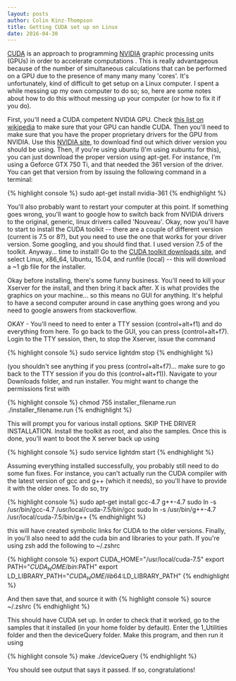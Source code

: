 ```yaml
---
layout: posts
author: Colin Kinz-Thompson
title: Getting CUDA set up on Linux
date: 2016-04-30
---
```



[CUDA](https://en.wikipedia.org/wiki/CUDA) is an approach to programming [NVIDIA](https://developer.nvidia.com/cuda-zone) graphic processing units (GPUs) in order to accelerate computations . This is really advantageous because of the number of simultaneous calculations that can be performed on a GPU due to the presence of many many many 'cores'. It's unfortunately, kind of difficult to get setup on a Linux computer. I spent a while messing up my own computer to do so; so, here are some notes about how to do this without messing up your computer (or how to fix it if you do).

First, you'll need a CUDA competent NVIDIA GPU. Check [this list on wikipedia](https://en.wikipedia.org/wiki/List_of_Nvidia_graphics_processing_units) to make sure that your GPU can handle CUDA. Then you'll need to make sure that you have the proper proprietary drivers for the GPU from NVIDIA. Use this [NVIDIA site](http://www.nvidia.com/Download/index.aspx?lang=en-us), to download find out which driver version you should be using. Then, if you're using ubuntu (I'm using xubuntu for this), you can just download the proper version using apt-get.
For instance, I'm using a Geforce GTX 750 Ti, and that needed the 361 version of the driver. You can get that version from by issuing the following command in a terminal:

{% highlight console %}
sudo apt-get install nvidia-361
{% endhighlight %}

You'll also probably want to restart your computer at this point. If something goes wrong, you'll want to google how to switch back from NVIDIA drivers to the original, generic, linux drivers called 'Nouveau'. Okay, now you'll have to start to install the CUDA toolkit -- there are a couple of different version (current is 7.5 or 8?), but you need to use the one that works for your driver version. Some googling, and you should find that. I used version 7.5 of the toolkit. Anyway... time to install! Go to the [CUDA toolkit downloads site](https://developer.nvidia.com/cuda-downloads), and select Linux, x86\_64, Ubuntu, 15.04, and runfile (local) -- this will download a ~1 gb file for the installer.

Okay before installing, there's some funny business. You'll need to kill your Xserver for the install, and then bring it back after. X is what provides the graphics on your machine... so this means no GUI for anything. It's helpful to have a second computer around in case anything goes wrong and you need to google answers from stackoverflow.

OKAY - You'll need to need to enter a TTY session (control+alt+f1) and do everything from here. To go back to the GUI, you can press (control+alt+f7). Login to the TTY session, then, to stop the Xserver, issue the command

{% highlight console %}
sudo service lightdm stop
{% endhighlight %}

(you shouldn't see anything if you press (control+alt+f7)... make sure to go back to the TTY session if you do this (control+alt+f1)). Navigate to your Downloads folder, and run installer. You might want to change the permissions first with

{% highlight console %}
chmod 755 installer_filename.run
./installer_filename.run
{% endhighlight %}

This will prompt you for various install options. SKIP THE DRIVER INSTALLATION. Install the toolkit as root, and also the samples. Once this is done, you'll want to boot the X server back up using

{% highlight console %}
sudo service lightdm start
{% endhighlight %}

Assuming everything installed successfully, you probably still need to do some fun fixes. For instance, you can't actually run the CUDA compiler with the latest version of gcc and g++ (which it needs), so you'll have to provide it with the older ones. To do so, try

{% highlight console %}
sudo apt-get install gcc-4.7 g++-4.7
sudo ln -s /usr/bin/gcc-4.7 /usr/local/cuda-7.5/bin/gcc
sudo ln -s /usr/bin/g++-4.7 /usr/local/cuda-7.5/bin/g++
{% endhighlight %}

this will have created symbolic links for CUDA to the older versions. Finally, in you'll also need to add the cuda bin and libraries to your path. If you're using zsh add the following to ~/.zshrc

{% highlight console %}
export CUDA_HOME="/usr/local/cuda-7.5"
export PATH="${CUDA_HOME}/bin:$PATH"
export LD_LIBRARY_PATH="${CUDA_HOME}/lib64:$LD_LIBRARY_PATH"
{% endhighlight %}

And then save that, and source it with
{% highlight console %}
source ~/.zshrc
{% endhighlight %}

This should have CUDA set up. In order to check that it worked, go to the samples that it installed (in your home folder by default). Enter the 1\_Utilities folder and then the deviceQuery folder. Make this program, and then run it using

{% highlight console %}
make
./deviceQuery
{% endhighlight %}

You should see output that says it passed. If so, congratulations!

